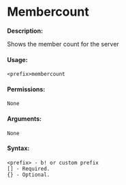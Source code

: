 # Membercount

**Description:**

Shows the member count for the server

#### Usage:

```
<prefix>membercount
```

#### Permissions:

```
None
```

#### Arguments:

```
None
```

#### Syntax:

```
<prefix> - b! or custom prefix
[] - Required.
{} - Optional.
```
